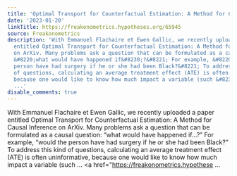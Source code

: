 ```yaml
---
title: 'Optimal Transport for Counterfactual Estimation: A Method for Causal Inference'
date: '2023-01-20'
linkTitle: https://freakonometrics.hypotheses.org/65945
source: Freakonometrics
description: 'With Emmanuel Flachaire et Ewen Gallic, we recently uploaded a paper
  entitled Optimal Transport for Counterfactual Estimation: A Method for Causal Inference
  on ArXiv. Many problems ask a question that can be formulated as a causal question:
  &#8220;what would have happened if&#8230;?&#8221; For example, &#8220;would the
  person have had surgery if he or she had been Black?&#8221; To address this kind
  of questions, calculating an average treatment effect (ATE) is often uninformative,
  because one would like to know how much impact a variable (such &#8230; <a href="https://freakonometrics.hypothese
  ...'
disable_comments: true
---
```

With Emmanuel Flachaire et Ewen Gallic, we recently uploaded a paper entitled Optimal Transport for Counterfactual Estimation: A Method for Causal Inference on ArXiv. Many problems ask a question that can be formulated as a causal question: &#8220;what would have happened if&#8230;?&#8221; For example, &#8220;would the person have had surgery if he or she had been Black?&#8221; To address this kind of questions, calculating an average treatment effect (ATE) is often uninformative, because one would like to know how much impact a variable (such &#8230; <a href="https://freakonometrics.hypothese ...